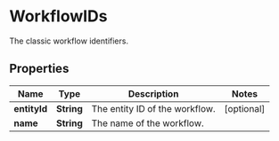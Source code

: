 

# WorkflowIDs

The classic workflow identifiers.

## Properties

| Name | Type | Description | Notes |
|------------ | ------------- | ------------- | -------------|
|**entityId** | **String** | The entity ID of the workflow. |  [optional] |
|**name** | **String** | The name of the workflow. |  |



